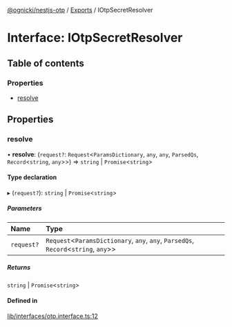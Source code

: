 [@ognicki/nestjs-otp](../README.md) / [Exports](../modules.md) / IOtpSecretResolver

# Interface: IOtpSecretResolver

## Table of contents

### Properties

- [resolve](IOtpSecretResolver.md#resolve)

## Properties

### resolve

• **resolve**: (`request?`: `Request`\<`ParamsDictionary`, `any`, `any`, `ParsedQs`, `Record`\<`string`, `any`\>\>) => `string` \| `Promise`\<`string`\>

#### Type declaration

▸ (`request?`): `string` \| `Promise`\<`string`\>

##### Parameters

| Name | Type |
| :------ | :------ |
| `request?` | `Request`\<`ParamsDictionary`, `any`, `any`, `ParsedQs`, `Record`\<`string`, `any`\>\> |

##### Returns

`string` \| `Promise`\<`string`\>

#### Defined in

[lib/interfaces/otp.interface.ts:12](https://github.com/mwognicki/nestjs-otp/blob/158743c/lib/interfaces/otp.interface.ts#L12)
